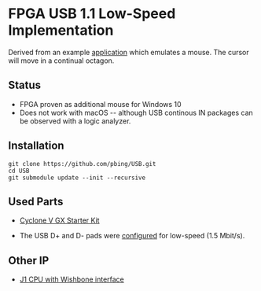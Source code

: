 # FPGA USB 1.1 Low-Speed Implementation

Derived from an example [application](https://github.com/pbing/USB/tree/master/doc/Microchip) which emulates a mouse.
The cursor will move in a continual octagon.

## Status
- FPGA proven as additional mouse for Windows 10
- Does not work with macOS -- although USB continous IN packages can be observed with a logic analyzer.

## Installation
```shell
git clone https://github.com/pbing/USB.git
cd USB
git submodule update --init --recursive
```

## Used Parts
- [Cyclone V GX Starter Kit](https://www.terasic.com.tw/cgi-bin/page/archive.pl?Language=English&CategoryNo=167&No=830&PartNo=1)

- The USB D+ and D- pads were [configured](https://github.com/pbing/USB/blob/master/doc/USB%20Pad%20Configuration.pdf)
  for low-speed (1.5 Mbit/s).

## Other IP
- [J1 CPU with Wishbone interface](https://github.com/pbing/J1_WB)
